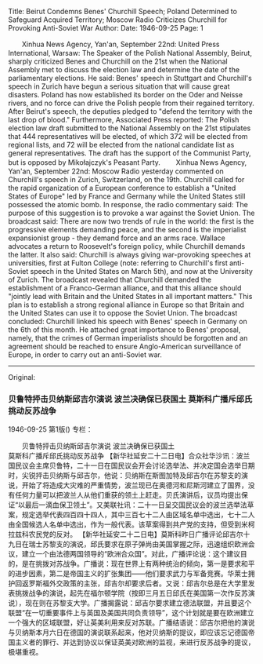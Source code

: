 Title: Beirut Condemns Benes' Churchill Speech; Poland Determined to Safeguard Acquired Territory; Moscow Radio Criticizes Churchill for Provoking Anti-Soviet War
Author:
Date: 1946-09-25
Page: 1

　　Xinhua News Agency, Yan'an, September 22nd: United Press International, Warsaw: The Speaker of the Polish National Assembly, Beirut, sharply criticized Benes and Churchill on the 21st when the National Assembly met to discuss the election law and determine the date of the parliamentary elections. He said: Benes' speech in Stuttgart and Churchill's speech in Zurich have begun a serious situation that will cause great disasters. Poland has now established its border on the Oder and Neisse rivers, and no force can drive the Polish people from their regained territory. After Beirut's speech, the deputies pledged to "defend the territory with the last drop of blood." Furthermore, Associated Press reported: The Polish election law draft submitted to the National Assembly on the 21st stipulates that 444 representatives will be elected, of which 372 will be elected from regional lists, and 72 will be elected from the national candidate list as general representatives. The draft has the support of the Communist Party, but is opposed by Mikołajczyk's Peasant Party.
　　Xinhua News Agency, Yan'an, September 22nd: Moscow Radio yesterday commented on Churchill's speech in Zurich, Switzerland, on the 19th. Churchill called for the rapid organization of a European conference to establish a "United States of Europe" led by France and Germany while the United States still possessed the atomic bomb. In response, the radio commentary said: The purpose of this suggestion is to provoke a war against the Soviet Union. The broadcast said: There are now two trends of rule in the world: the first is the progressive elements demanding peace, and the second is the imperialist expansionist group - they demand force and an arms race. Wallace advocates a return to Roosevelt's foreign policy, while Churchill demands the latter. It also said: Churchill is always giving war-provoking speeches at universities, first at Fulton College (note: referring to Churchill's first anti-Soviet speech in the United States on March 5th), and now at the University of Zurich. The broadcast revealed that Churchill demanded the establishment of a Franco-German alliance, and that this alliance should "jointly lead with Britain and the United States in all important matters." This plan is to establish a strong regional alliance in Europe so that Britain and the United States can use it to oppose the Soviet Union. The broadcast concluded: Churchill linked his speech with Benes' speech in Germany on the 6th of this month. He attached great importance to Benes' proposal, namely, that the crimes of German imperialists should be forgotten and an agreement should be reached to ensure Anglo-American surveillance of Europe, in order to carry out an anti-Soviet war.



<hr /> 

Original: 


### 贝鲁特抨击贝纳斯邱吉尔演说  波兰决确保已获国土  莫斯科广播斥邱氏挑动反苏战争

1946-09-25
第1版()
专栏：

　　贝鲁特抨击贝纳斯邱吉尔演说
    波兰决确保已获国土           
    莫斯科广播斥邱氏挑动反苏战争
    【新华社延安二十二日电】合众社华沙讯：波兰国民议会主席贝鲁特，二十一日在国民议会开会讨论选举法、并决定国会选举日期时，尖锐抨击贝纳斯与邱吉尔，他说：贝纳斯在斯图加特及邱吉尔在苏黎支的演说，开始了将造成大灾难的严重情势，波兰现已在奥德河和尼斯河建立了国界，没有任何力量可以把波兰人从他们重获的领土上赶走。贝氏演讲后，议员均提出保证“以最后一滴血保卫领土”。又美联社讯：二十一日呈交国民议会的波兰选举法草案，规定选举代表四百四十四人，其中三百七十二人由区域名单中选出，七十二人由全国候选人名单中选出，作为一般代表。该草案得到共产党的支持，但受到米柯拉兹科农民党的反对。
    【新华社延安二十二日电】莫斯科昨日广播评论邱吉尔十九日在瑞士苏黎支的演说，邱氏要求在原子弹尚由美国掌握之际，迅速组织欧洲会议，建立一个由法德两国领导的“欧洲合众国”。对此，广播评论说：这个建议目的，是在挑拨对苏战争。广播说：现在世界上有两种统治的倾向，第一是要求和平的进步因素，第二是帝国主义的扩张集团——他们要求武力与军备竞赛。华莱士拥护回返罗斯福外交政策的主张，邱吉尔却要求后者。又说：邱吉尔总是在大学里发表挑拨战争的演说，起先在福尔顿学院（按即三月五日邱氏在美国第一次作反苏演说），现在则在苏黎支大学。广播揭露说：邱吉尔要求建立德法联盟，并且要这个联盟“在一切重要事件上与英国及美国共同负责领导”，这个计划就是要在欧洲建立一个强大的区域联盟，好让英美利用来反对苏联。广播结语说：邱吉尔把他的演说与贝纳斯本月六日在德国的演说联系起来，他对贝纳斯的提议，即应该忘记德国帝国主义者的罪行、并达到协议以保证英美对欧洲的监视，来进行反苏战争的提议，极堪重视。
